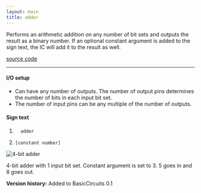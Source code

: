 ```yaml
---
layout: main
title: adder
---
```


Performs an arithmetic addition on any number of bit sets and outputs the result as a binary number.
If an optional constant argument is added to the sign text, the IC will add it to the result as well. 

[source code](https://github.com/eisental/BasicCircuits/blob/master/src/main/java/org/tal/basiccircuits/adder.java)

* * *

#### I/O setup 
* Can have any number of outputs. The number of output pins determines the number of bits in each input bit set.  
* The number of input pins can be any multiple of the number of outputs.

#### Sign text
1. `   adder   `

2. ` [constant number]  `

![4-bit adder](/RedstoneChips/images/adder.jpg "4-bit adder")

4-bit adder with 1 input bit set. Constant argument is set to 3. 5 goes in and 8 goes out.

__Version history:__ Added to BasicCircuits 0.1